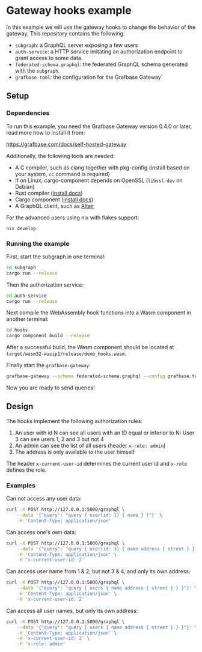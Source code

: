 # Gateway hooks example

In this example we will use the gateway hooks to change the behavior of the gateway. This repository contains the following:

- `subgraph`: a GraphQL server exposing a few users
- `auth-service`: a HTTP service imitating an authorization endpoint to grant access to some data.
- `federated-schema.graphql`: the federated GraphQL schema generated with the `subgraph`.
- `grafbase.toml`: the configuration for the Grafbase Gateway`

## Setup

### Dependencies

To run this example, you need the Grafbase Gateway version 0.4.0 or later, read more how to install it from:

https://grafbase.com/docs/self-hosted-gateway

Additionally, the following tools are needed:

- A C compiler, such as clang together with pkg-config (install based on your system, `cc` command is required)
- If on Linux, cargo-component depends on OpenSSL (`libssl-dev` on Debian)
- Rust compiler ([install docs](https://www.rust-lang.org/learn/get-started))
- Cargo component ([install docs](https://github.com/bytecodealliance/cargo-component?tab=readme-ov-file#installation))
- A GraphQL client, such as [Altair](https://altair-gql.sirmuel.design/)

For the advanced users using nix with flakes support:

```
nix develop
```

### Running the example

First, start the subgraph in one terminal:

```bash
cd subgraph
cargo run --release
```

Then the authorization service:

```sh
cd auth-service
cargo run --release
```

Next compile the WebAssembly hook functions into a Wasm component in another terminal:

```bash
cd hooks
cargo component build --release
```

After a successful build, the Wasm component should be located at `target/wasm32-wasip1/release/demo_hooks.wasm`.

Finally start the `grafbase-gateway`:

```bash
grafbase-gateway --schema federated-schema.graphql --config grafbase.toml
```

Now you are ready to send queries!

## Design

The hooks implement the following authorization rules:

1. An user with id N can see all users with an ID equal or inferior to N: User 3 can see users 1, 2 and 3 but not 4
2. An admin can see the list of all users (header `x-role: admin`)
3. The address is only available to the user himself

The header `x-current-user-id` determines the current user id and `x-role` defines the role.

### Examples

Can not access any user data:

```sh
curl -X POST http://127.0.0.1:5000/graphql \
    --data '{"query": "query { user(id: 1) { name } }"}' \
    -H 'Content-Type: application/json'
```

Can access one's own data:

```sh
curl -X POST http://127.0.0.1:5000/graphql \
    --data '{"query": "query { user(id: 3) { name address { street } } }"}' \
    -H 'Content-Type: application/json' \
    -H 'x-current-user-id: 2'
```

Can access user name from 1 & 2, but not 3 & 4, and only its own address:

```sh
curl -X POST http://127.0.0.1:5000/graphql \
    --data '{"query": "query { users { name address { street } } }"}' \
    -H 'Content-Type: application/json' \
    -H 'x-current-user-id: 2'
```

Can access all user names, but only its own address:

```sh
curl -X POST http://127.0.0.1:5000/graphql \
    --data '{"query": "query { users { name address { street } } }"}' \
    -H 'Content-Type: application/json' \
    -H 'x-current-user-id: 2' \
    -H 'x-role: admin'
```
